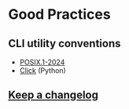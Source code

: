 # Good Practices

## CLI utility conventions

* [POSIX.1-2024](https://pubs.opengroup.org/onlinepubs/9799919799/basedefs/V1_chap12.html)
* [Click](https://click.palletsprojects.com) (Python)

## [Keep a changelog](https://keepachangelog.com)
